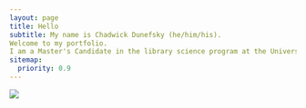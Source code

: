 ```yaml
---
layout: page
title: Hello
subtitle: My name is Chadwick Dunefsky (he/him/his).   
Welcome to my portfolio.   
I am a Master's Candidate in the library science program at the University of North Carolina at Greensboro, concentrating in archives and public libraries. This website features my various projects across my undergraduate and graduate career and an up-to-date resume.
sitemap:
  priority: 0.9
---
```


<img src="{{ '/assets/img/me.jpg' | prepend: site.baseurl }}" id="about-img">
